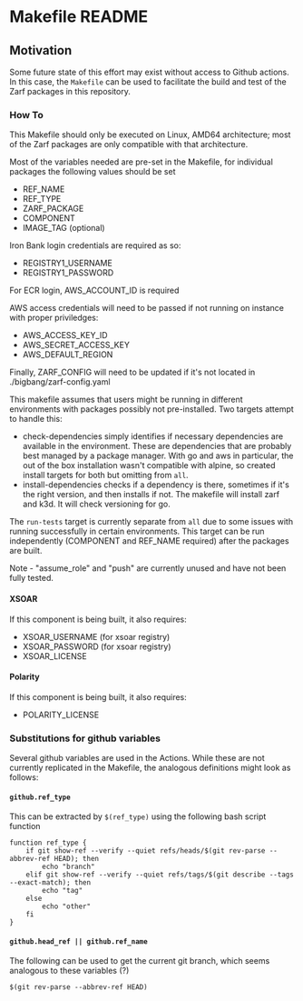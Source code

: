 # Makefile README
## Motivation
Some future state of this effort may exist without access to Github actions. In this case, the `Makefile` can be used to facilitate the build and test of the Zarf packages in this repository.

### How To
This Makefile should only be executed on Linux, AMD64 architecture; most of the Zarf packages are only compatible with that architecture.

Most of the variables needed are pre-set in the Makefile, for individual packages the following values should be set
- REF_NAME 
- REF_TYPE 
- ZARF_PACKAGE
- COMPONENT 
- IMAGE_TAG (optional)

Iron Bank login credentials are required as so: 
- REGISTRY1_USERNAME
- REGISTRY1_PASSWORD

For ECR login, AWS_ACCOUNT_ID is required

AWS access credentials will need to be passed if not running on instance with proper priviledges:
- AWS_ACCESS_KEY_ID
- AWS_SECRET_ACCESS_KEY
- AWS_DEFAULT_REGION

Finally, ZARF_CONFIG will need to be updated if it's not located in ./bigbang/zarf-config.yaml

This makefile assumes that users might be running in different environments with packages possibly not pre-installed. Two targets attempt to handle this:
- check-dependencies simply identifies if necessary dependencies are available in the environment. These are dependencies that are probably best managed by a package manager. With go and aws in particular, the out of the box installation wasn't compatible with alpine, so created install targets for both but omitting from `all`.
- install-dependencies checks if a dependency is there, sometimes if it's the right version, and then installs if not. The makefile will install zarf and k3d. It will check versioning for go.

The `run-tests` target is currently separate from `all` due to some issues with running successfully in certain environments. This target can be run independently (COMPONENT and REF_NAME required) after the packages are built.

Note - "assume_role" and "push" are currently unused and have not been fully tested.

#### XSOAR
If this component is being built, it also requires:
- XSOAR_USERNAME (for xsoar registry)
- XSOAR_PASSWORD (for xsoar registry)
- XSOAR_LICENSE

#### Polarity
If this component is being built, it also requires:
- POLARITY_LICENSE

### Substitutions for github variables
Several github variables are used in the Actions. While these are not currently replicated in the Makefile, the analogous definitions might look as follows:

#### `github.ref_type`
This can be extracted by `$(ref_type)` using the following bash script function

```
function ref_type {
    if git show-ref --verify --quiet refs/heads/$(git rev-parse --abbrev-ref HEAD); then
        echo "branch"
    elif git show-ref --verify --quiet refs/tags/$(git describe --tags --exact-match); then
        echo "tag"
    else
        echo "other"
    fi
}
```

#### `github.head_ref || github.ref_name`
The following can be used to get the current git branch, which seems analogous to these variables (?)
```
$(git rev-parse --abbrev-ref HEAD)
```
